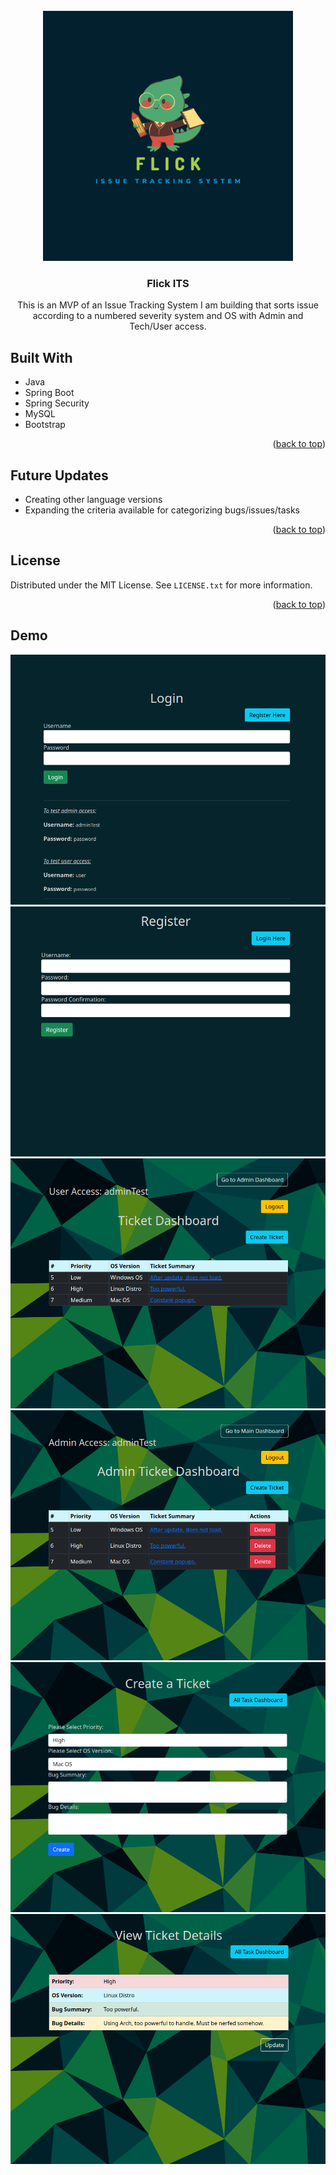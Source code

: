 <!-- PROJECT LOGO -->
<br />
<div align="center">
  <a href="https://github.com/S-Hightower/Flick-ITS">
    <img src="images/flickITS.png" alt="Logo" width="400" height="400">
  </a>

<h3 align="center">Flick ITS</h3>

  <p align="center">
    This is an MVP of an Issue Tracking System I am building that sorts issue according to a numbered severity system and OS with Admin and Tech/User access.
  </p>
</div>

<!-- ABOUT THE PROJECT -->
## Built With

* Java
* Spring Boot
* Spring Security
* MySQL
* Bootstrap

<p align="right">(<a href="#top">back to top</a>)</p>

<!-- USAGE EXAMPLES -->
## Future Updates

* Creating other language versions
* Expanding the criteria available for categorizing bugs/issues/tasks

<p align="right">(<a href="#top">back to top</a>)</p>

<!-- LICENSE -->
## License

Distributed under the MIT License. See `LICENSE.txt` for more information.

<p align="right">(<a href="#top">back to top</a>)</p>

## Demo

<img src="images/demo1.png" alt="Logo" width="600" height="400">
<img src="images/demo2.png" alt="Logo" width="600" height="400">
<img src="images/demo3.png" alt="Logo" width="600" height="400">
<img src="images/demo4.png" alt="Logo" width="600" height="400">
<img src="images/demo5.png" alt="Logo" width="600" height="400">
<img src="images/demo6.png" alt="Logo" width="600" height="400">